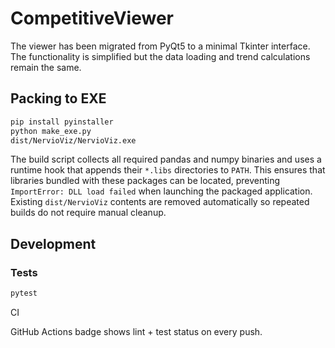 # CompetitiveViewer

The viewer has been migrated from PyQt5 to a minimal Tkinter interface. The
functionality is simplified but the data loading and trend calculations remain
the same.


## Packing to EXE

```bash
pip install pyinstaller
python make_exe.py
dist/NervioViz/NervioViz.exe
```
The build script collects all required pandas and numpy binaries and
uses a runtime hook that appends their ``*.libs`` directories to ``PATH``.
This ensures that libraries bundled with these packages can be located,
preventing ``ImportError: DLL load failed`` when launching the packaged
application.
Existing ``dist/NervioViz`` contents are removed automatically so repeated
builds do not require manual cleanup.

## Development

### Tests
```bash
pytest
```

CI

GitHub Actions badge shows lint + test status on every push.
